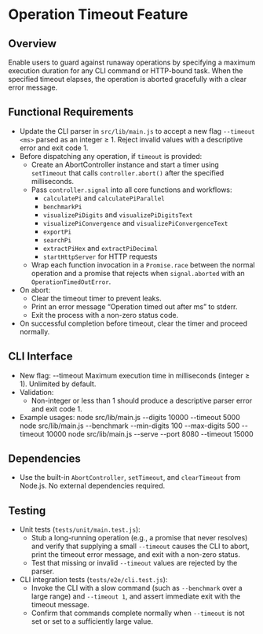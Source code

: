 # Operation Timeout Feature

## Overview

Enable users to guard against runaway operations by specifying a maximum execution duration for any CLI command or HTTP-bound task. When the specified timeout elapses, the operation is aborted gracefully with a clear error message.

## Functional Requirements

- Update the CLI parser in `src/lib/main.js` to accept a new flag `--timeout <ms>` parsed as an integer ≥ 1. Reject invalid values with a descriptive error and exit code 1.
- Before dispatching any operation, if `timeout` is provided:
  - Create an AbortController instance and start a timer using `setTimeout` that calls `controller.abort()` after the specified milliseconds.
  - Pass `controller.signal` into all core functions and workflows:
    - `calculatePi` and `calculatePiParallel`
    - `benchmarkPi`
    - `visualizePiDigits` and `visualizePiDigitsText`
    - `visualizePiConvergence` and `visualizePiConvergenceText`
    - `exportPi`
    - `searchPi`
    - `extractPiHex` and `extractPiDecimal`
    - `startHttpServer` for HTTP requests
  - Wrap each function invocation in a `Promise.race` between the normal operation and a promise that rejects when `signal.aborted` with an `OperationTimedOutError`.
- On abort:
  - Clear the timeout timer to prevent leaks.
  - Print an error message “Operation timed out after <timeout> ms” to stderr.
  - Exit the process with a non-zero status code.
- On successful completion before timeout, clear the timer and proceed normally.

## CLI Interface

- New flag:
  --timeout <ms>    Maximum execution time in milliseconds (integer ≥ 1). Unlimited by default.
- Validation:
  - Non-integer or less than 1 should produce a descriptive parser error and exit code 1.
- Example usages:
  node src/lib/main.js --digits 10000 --timeout 5000
  node src/lib/main.js --benchmark --min-digits 100 --max-digits 500 --timeout 10000
  node src/lib/main.js --serve --port 8080 --timeout 15000

## Dependencies

- Use the built-in `AbortController`, `setTimeout`, and `clearTimeout` from Node.js. No external dependencies required.

## Testing

- Unit tests (`tests/unit/main.test.js`):
  - Stub a long-running operation (e.g., a promise that never resolves) and verify that supplying a small `--timeout` causes the CLI to abort, print the timeout error message, and exit with a non-zero status.
  - Test that missing or invalid `--timeout` values are rejected by the parser.
- CLI integration tests (`tests/e2e/cli.test.js`):
  - Invoke the CLI with a slow command (such as `--benchmark` over a large range) and `--timeout 1`, and assert immediate exit with the timeout message.
  - Confirm that commands complete normally when `--timeout` is not set or set to a sufficiently large value.